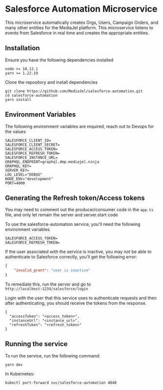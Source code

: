 # Salesforce Automation Microservice

This microservice automatically creates Orgs, Users, Campaign Orders, and many
other entities for the MediaJel platform. This microservice listens to events from Salesforce in
real time and creates the appropriate entities.


## Installation

Ensure you have the following dependencies installed

```
node >= 18.12.1
yarn >= 1.22.19
```

Clone the repository and install dependencies

```
git clone https://github.com/MediaJel/salesforce-automation.git
cd salesforce-automation
yarn install
```

## Environment Variables

The following environment variables are required, reach out to
Devops for the values

```
SALESFORCE_CLIENT_ID=
SALESFORCE_CLIENT_SECRET=
SALESFORCE_ACCESS_TOKEN=
SALESFORCE_REFRESH_TOKEN=
SALESFORCE_INSTANCE_URL=
GRAPHQL_ENDPOINT=graphql.dmp.mediajel.ninja
GRAPHQL_KEY=
SERVER_KEY=
LOG_LEVEL="DEBUG"
NODE_ENV="development"
PORT=4000
```

## Generating the Refresh token/Access tokens

You may need to comment out the producer/consumer code in the `app.ts` file, and only let remain the server and server.start code

To use the salesforce-automation service, you'll need the following environment variables

```.env
SALESFORCE_ACCESS_TOKEN=
SALESFORCE_REFRESH_TOKEN=
```

If the user associated with the service is inactive, you may not be able to authenticate to Salesforce correctly, you'll get the following error:

```json
{
    "invalid_grant": "user is inactive"
}
```

To remediate this, run the server and go to `http://localhost:1234/salesforce/login`

Login with the user that this service uses to authenticate requests and then after authenticating, you should receive the tokens from the response.

```
{
  "accessToken": "<access_token>",
  "instanceUrl": "<instance_url>",
  "refreshToken": "<refresh_token>"
}
```

## Running the service

To run the service, run the following command:
```
yarn dev
```

In Kubernetes:
```
kubectl port-forward svc/salesforce-automation 4040
```

